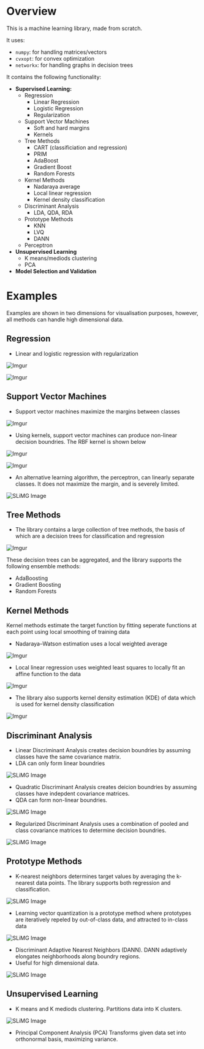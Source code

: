 # Overview

This is a machine learning library, made from scratch.  

It uses:
* `numpy`: for handling matrices/vectors
* `cvxopt`: for convex optimization
* `networkx`: for handling graphs in decision trees

It contains the following functionality:
* **Supervised Learning:**
  * Regression
    * Linear Regression
    * Logistic Regression
    * Regularization
  * Support Vector Machines
    * Soft and hard margins
    * Kernels
  * Tree Methods
    * CART (classificiation and regression)
    * PRIM
    * AdaBoost
    * Gradient Boost
    * Random Forests
  * Kernel Methods
    * Nadaraya average
    * Local linear regression
    * Kernel density classification
  * Discriminant Analysis
    * LDA, QDA, RDA
  * Prototype Methods
    * KNN
    * LVQ
    * DANN
  * Perceptron
* **Unsupervised Learning**
  * K means/mediods clustering
  * PCA
* **Model Selection and Validation**

# Examples
Examples are shown in two dimensions for visualisation purposes, however, all methods can handle high dimensional data.
## Regression

* Linear and logistic regression with regularization

![Imgur](http://i.imgur.com/YJl0DfM.png)

![Imgur](http://i.imgur.com/eOarDws.png)

## Support Vector Machines

* Support vector machines maximize the margins between classes

![Imgur](http://i.imgur.com/Uw4puZ1.jpg)

* Using kernels, support vector machines can produce non-linear decision boundries.  The RBF kernel is shown below

![Imgur](http://i.imgur.com/dpSlL5z.jpg)

![Imgur](http://i.imgur.com/9Fw80Ex.png)

* An alternative learning algorithm, the perceptron, can linearly separate classes.  It does not maximize the margin, and is severely limited.

![SLiMG Image](https://i.sli.mg/PI5jJl.png)

## Tree Methods

* The library contains a large collection of tree methods, the basis of which are a decision trees for classification and regression

![Imgur](http://i.imgur.com/Mmkehxq.png)

These decision trees can be aggregated, and the library supports the following ensemble methods:
* AdaBoosting
* Gradient Boosting
* Random Forests

## Kernel Methods

Kernel methods estimate the target function by fitting seperate functions at each point using local smoothing of training data

* Nadaraya–Watson estimation uses a local weighted average

![Imgur](http://i.imgur.com/QptSDUu.png)

* Local linear regression uses weighted least squares to locally fit an affine function to the data

![Imgur](http://i.imgur.com/JM7VeQ2.png)

* The library also supports kernel density estimation (KDE) of data which is used for kernel density classification

![Imgur](http://i.imgur.com/VtAbSWs.png)

## Discriminant Analysis

* Linear Discriminant Analysis creates decision boundries by assuming classes have the same covariance matrix.
* LDA can only form linear boundries

![SLiMG Image](https://i.sli.mg/ukWqRT.png)

* Quadratic Discriminant Analysis creates deicion boundries by assuming classes have indepdent covariance matrices.
* QDA can form non-linear boundries.

![SLiMG Image](https://i.sli.mg/9jjM9f.png)

* Regularized Discriminant Analysis uses a combination of pooled and class covariance matrices to determine decision boundries.

![SLiMG Image](https://i.sli.mg/dEeLC2.png)

## Prototype Methods

* K-nearest neighbors determines target values by averaging the k-nearest data points.  The library supports both regression and classification.

![SLiMG Image](https://i.sli.mg/BGNG04.png)

* Learning vector quantization is a prototype method where prototypes are iteratively repeled by out-of-class data, and attracted to in-class data

![SLiMG Image](https://i.sli.mg/Ll8yl6.png)

* Discriminant Adaptive Nearest Neighbors (DANN). DANN adaptively elongates neighborhoods along boundry regions.
* Useful for high dimensional data.

![SLiMG Image](https://i.sli.mg/RVveSp.png)

## Unsupervised Learning

* K means and K mediods clustering.  Partitions data into K clusters.

![SLiMG Image](https://i.sli.mg/muv9dc.png)

* Principal Component Analysis (PCA) Transforms given data set into orthonormal basis, maximizing variance.


